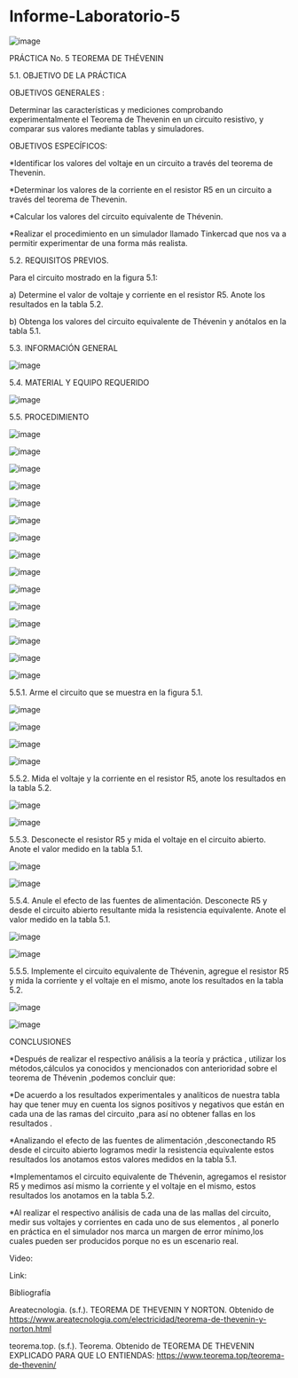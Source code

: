 # Informe-Laboratorio-5

![image](https://user-images.githubusercontent.com/84587120/127091233-b08be8d6-d93f-42d1-9b35-7e72a8e39747.png)

PRÁCTICA No. 5 TEOREMA DE THÉVENIN

5.1.  OBJETIVO DE LA PRÁCTICA

OBJETIVOS GENERALES :

Determinar las características y mediciones comprobando experimentalmente el Teorema de Thevenin  en un circuito resistivo, y comparar sus valores mediante tablas y simuladores.

OBJETIVOS ESPECÍFICOS:

*Identificar los valores del voltaje en un circuito a través del teorema de Thevenin.

*Determinar  los valores de la corriente en el resistor R5 en un circuito a través del teorema de Thevenin.

*Calcular  los valores del circuito equivalente de Thévenin.

*Realizar el procedimiento en un simulador llamado Tinkercad que nos va a permitir experimentar de una forma más realista.

     
5.2.  REQUISITOS PREVIOS.
 
Para el circuito mostrado en la figura 5.1:

a)      Determine el valor de voltaje y corriente en el resistor R5. Anote los resultados en la tabla 5.2.

b)      Obtenga los valores del circuito equivalente de Thévenin y anótalos en la tabla 5.1.

5.3.  INFORMACIÓN GENERAL

![image](https://user-images.githubusercontent.com/84587120/127091459-bf34e5cc-1df8-4a49-b243-b6bee43bd2fd.png)

5.4.  MATERIAL Y EQUIPO REQUERIDO

![image](https://user-images.githubusercontent.com/84587120/127091490-2a49cfa5-b7c6-442c-b14c-c0c01b9ea258.png)

5.5.  PROCEDIMIENTO

![image](https://user-images.githubusercontent.com/84587120/127091584-b3b35c5c-8e7a-4d06-b761-503bc909b72d.png)

![image](https://user-images.githubusercontent.com/84587120/127091609-da69aa48-effd-4093-bec4-8bf0ffb6693b.png)

![image](https://user-images.githubusercontent.com/84587120/127091642-28dc11e9-1515-4738-88f4-6175fcd78c90.png)

![image](https://user-images.githubusercontent.com/84587120/127091762-2c707cdf-2e53-46fe-a629-98d64272376b.png)

![image](https://user-images.githubusercontent.com/84587120/127091797-7630b2e5-a343-4fad-9d02-08fe761e5d82.png)

![image](https://user-images.githubusercontent.com/84587120/127091813-e877d92c-9a36-4477-8671-5d33c742773c.png)

![image](https://user-images.githubusercontent.com/84587120/127091830-917055d0-ed31-431c-8ec2-424ae6b1cf96.png)

![image](https://user-images.githubusercontent.com/84587120/127091863-286374a3-53e1-448c-b23f-2c4742fbea16.png)

![image](https://user-images.githubusercontent.com/84587120/127091886-222aaab7-c772-4b0d-a38f-29577d815f44.png)

![image](https://user-images.githubusercontent.com/84587120/127091896-da0c0934-30d1-43f7-abf7-fb7d9109fe80.png)

![image](https://user-images.githubusercontent.com/84587120/127091948-03caee06-b064-49ed-b049-d0ca63e8a268.png)

![image](https://user-images.githubusercontent.com/84587120/127091977-76ea64cc-7395-4249-8ceb-58f6ce6a89be.png)

![image](https://user-images.githubusercontent.com/84587120/127091987-da344cbb-bc67-4280-9cb4-7d01bdbb54df.png)

![image](https://user-images.githubusercontent.com/84587120/127092021-6a959f4f-5e67-41fc-a254-ff5af93aace1.png)

![image](https://user-images.githubusercontent.com/84587120/127092039-f0154cfb-afc1-41a9-a0af-052a922652ac.png)

5.5.1.   Arme el circuito que se muestra en la figura 5.1.

![image](https://user-images.githubusercontent.com/84587120/127092143-48a34ef7-b23b-4758-8941-6f223c750472.png)

![image](https://user-images.githubusercontent.com/84587091/127093181-0e6e5bbc-132e-4cbb-846f-ba407fd3c122.png)

![image](https://user-images.githubusercontent.com/84587120/127101376-a9b07065-db57-4332-86f3-fa0925690341.png)

![image](https://user-images.githubusercontent.com/84587120/127101397-cb21e731-35fe-445e-8b30-f124fe7728a5.png)


5.5.2.   Mida el voltaje y la corriente en el resistor R5, anote los resultados en la tabla 5.2.

![image](https://user-images.githubusercontent.com/84587091/127093210-0c1fc89a-8ed7-4c2d-b72f-da17138796fa.png)

![image](https://user-images.githubusercontent.com/84587091/127093346-b9bad355-4d73-4db6-8308-59ba2472b20e.png)

5.5.3.   Desconecte el resistor R5 y mida el voltaje en el circuito abierto. Anote el valor medido en la tabla 5.1.

![image](https://user-images.githubusercontent.com/84587091/127093546-570c9a69-a6db-484f-a481-3ac3819eabd7.png)

![image](https://user-images.githubusercontent.com/84587091/127093934-3e3599ea-ff8e-499c-a295-25cb2280137d.png)

5.5.4.   Anule el efecto de las fuentes de alimentación. Desconecte R5 y desde el circuito abierto resultante mida la resistencia equivalente. Anote el valor medido en la tabla 5.1.

![image](https://user-images.githubusercontent.com/84587091/127094309-f60cea8b-1f91-4e00-b085-1feefdd5c007.png)

![image](https://user-images.githubusercontent.com/84587091/127094416-7fe57583-c356-431a-bbd2-e00e32d70444.png)

5.5.5.   Implemente el circuito equivalente de Thévenin, agregue el resistor R5 y mida la corriente y el voltaje en el mismo, anote los resultados en la tabla 5.2.

![image](https://user-images.githubusercontent.com/84587091/127095255-24fe376d-bf7c-4128-a9df-8cbd1d510127.png)

![image](https://user-images.githubusercontent.com/84587091/127095182-7de2beb6-7760-47f1-9c58-2f4fd1aab598.png)

CONCLUSIONES

*Después de realizar el respectivo análisis a la teoría y práctica , utilizar los métodos,cálculos ya conocidos y mencionados con anterioridad sobre el teorema de Thévenin ,podemos concluir que:

*De acuerdo a los resultados experimentales y analíticos de nuestra tabla hay que tener muy en cuenta los signos positivos y negativos que están en cada una de las ramas del circuito ,para así no obtener fallas en los resultados .

*Analizando  el efecto de las fuentes de alimentación ,desconectando R5 desde el circuito abierto logramos  medir la resistencia equivalente estos resultados los  anotamos  estos valores medidos  en la tabla 5.1.

*Implementamos el circuito equivalente de Thévenin, agregamos  el resistor R5 y medimos así mismo   la corriente y el voltaje en el mismo,  estos resultados los anotamos en la tabla 5.2.

*Al realizar el respectivo análisis de cada una de las mallas del circuito, medir sus voltajes y corrientes en cada uno de sus elementos , al ponerlo en práctica en el simulador nos marca un margen de error mínimo,los cuales pueden ser producidos porque no es un escenario real.

Video: 

Link: 

Bibliografía

Areatecnologia. (s.f.). TEOREMA DE THEVENIN Y NORTON. Obtenido de https://www.areatecnologia.com/electricidad/teorema-de-thevenin-y-norton.html

teorema.top. (s.f.). Teorema. Obtenido de TEOREMA DE THEVENIN EXPLICADO PARA QUE LO ENTIENDAS: https://www.teorema.top/teorema-de-thevenin/



